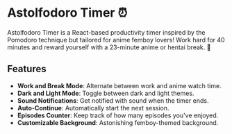 # Astolfodoro Timer ⏰

Astolfodoro Timer is a React-based productivity timer inspired by the Pomodoro technique but tailored for anime femboy lovers! Work hard for 40 minutes and reward yourself with a 23-minute anime or hentai break. 🌟

## Features
- **Work and Break Mode**: Alternate between work and anime watch time.
- **Dark and Light Mode**: Toggle between dark and light themes.
- **Sound Notifications**: Get notified with sound when the timer ends.
- **Auto-Continue**: Automatically start the next session.
- **Episodes Counter**: Keep track of how many episodes you've enjoyed.
- **Customizable Background**: Astonishing femboy-themed background.
